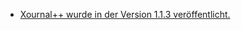 * [Xournal++ wurde in der Version 1.1.3 veröffentlicht.](https://github.com/xournalpp/xournalpp/releases/tag/v1.1.3)

